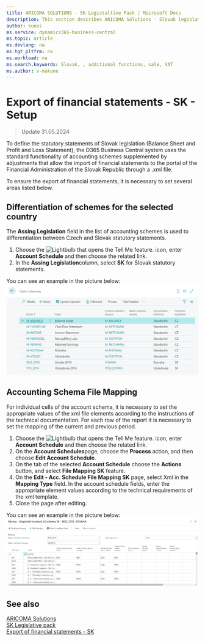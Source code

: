 ```yaml
---
title: ARICOMA SOLUTIONS - SK Legistaltive Pack | Microsoft Docs
description: This section describes ARICOMA Solutions - Slovak legislation - 
author: kunes
ms.service: dynamics365-business-central
ms.topic: article
ms.devlang: na
ms.tgt_pltfrm: na
ms.workload: na
ms.search.keywords: Slovak, , additional functions, sale, VAT
ms.author: v-makune
---
```


# Export of financial statements - SK - Setup

> Update 31.05.2024

To define the statutory statements of Slovak legislation (Balance Sheet and Profit and Loss Statement), the D365 Business Central system uses the standard functionality of accounting schemes supplemented by adjustments that allow the import of financial statements to the portal of the Financial Administration of the Slovak Republic through a .xml file.

To ensure the export of financial statements, it is necessary to set several areas listed below.

## Differentiation of schemes for the selected country

The **Assing Legislation** field in the list of accounting schemes is used to differentiation between Czech and Slovak statutory statements.

1. Choose the ![Lightbulb that opens the Tell Me feature.](media/ui-search/search_small.png "Tell me what you want to do") icon, enter **Account Schedule** and then choose the related link.
2. In the **Assing Legislation**column, select **SK** for Slovak statutory statements.

You can see an example in the picture below:
![Import of unreliable VAT payers from xml format](media/account_schedules.png)

## Accounting Schema File Mapping

For individual cells of the account schema, it is necessary to set the appropriate values of the xml file elements according to the instructions of the technical documentation. For each row of the report it is necessary to set the mapping of the current and previous period.

1. Choose the ![Lightbulb that opens the Tell Me feature.](media/ui-search/search_small.png "Tell me what you want to do") icon, enter **Account Schedule** and then choose the related link.
2. On the **Account Schedules**page, choose the **Process** action, and then choose **Edit Account Schedule**.
3. On the tab of the selected **Account Schedule** choose the **Actions** button, and select **File Mapping SK** feature.
4. On the **Edit - Acc. Schedule File Mapping SK** page, select Xml in the **Mapping Type** field. In the account schedule fields, enter the appropriate element values according to the technical requirements of the xml template.
5. Close the page after editing.

You can see an example in the picture below:
![Import of unreliable VAT payers from xml format](media/XML_mapping.png)

## See also

[ARICOMA Solutions](solutions.md)  
[SK Legislative pack](sk-legislative-pack.md)  
[Export of financial statements - SK](sk-balance-sheet-income-statement.md)
